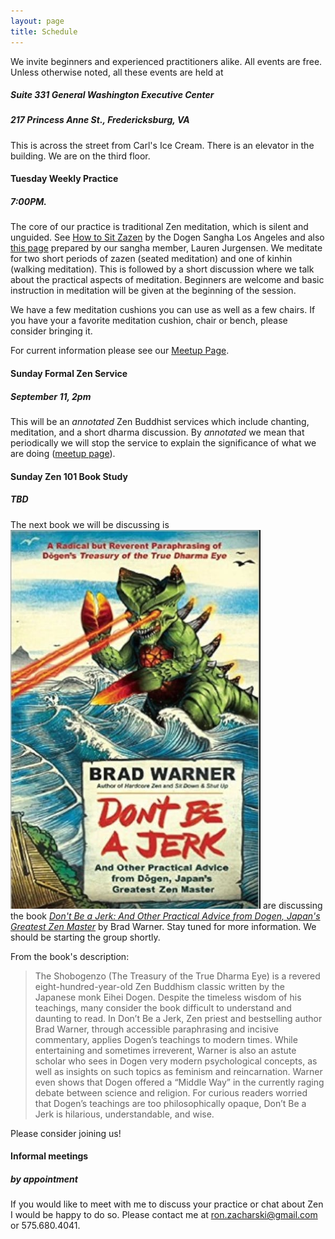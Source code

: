 ```yaml
---
layout: page
title: Schedule
---
```


We invite beginners and experienced practitioners alike. All events are free. Unless otherwise noted, all these events are held at 

##### Suite 331 General Washington Executive Center
##### 217 Princess Anne St., Fredericksburg, VA
This is across the street from Carl's Ice Cream. There is an elevator in the building. We are on the third floor.

#### Tuesday Weekly Practice

##### 7:00PM. 

The core of our practice is traditional Zen meditation, which is silent and unguided. <span class='marginnote'>See [How to Sit Zazen](http://www.dogensanghalosangeles.org/about-zen/how-to-sit-zazen/) by the Dogen Sangha Los Angeles and also [this page]({{site.baseurl}}/howtosit/)  prepared by our sangha member, Lauren Jurgensen.</span> We meditate for two short periods of zazen (seated meditation) and one of kinhin (walking meditation). This is followed by a short discussion where we  talk about the practical aspects of meditation.  Beginners are welcome and basic instruction in meditation will be given at the beginning of the session.

We have a few meditation cushions you can use as well as a few chairs. If you have your a favorite meditation cushion, chair or bench, please consider bringing it. 


For current information please see our [Meetup Page](http://www.meetup.com/Beginners-Mind-Zen/).


#### Sunday Formal Zen Service

##### September 11, 2pm
This will be an *annotated* Zen Buddhist services which include chanting, meditation, and a short dharma discussion. By *annotated* we mean that periodically we will stop the service to explain the significance of what we are doing ([meetup page](http://www.meetup.com/Beginners-Mind-Zen/)).

#### Sunday Zen 101 Book Study

##### TBD
The next book we will be discussing is  <span class='marginnote'><img class="fullwidth" src="/img/jerk2.png"> </span> are discussing the book [*Don't Be a Jerk: And Other Practical Advice from Dogen, Japan's Greatest Zen Master*](https://www.amazon.com/Dont-Be-Jerk-Practical-Greatest/dp/1608683885/ref=sr_1_1?ie=UTF8&qid=1472264377&sr=8-1&keywords=don%27t+be+a+jerk) by Brad Warner. Stay tuned for more information. We should be starting the group shortly.

From the book's description:

> The Shobogenzo (The Treasury of the True Dharma Eye) is a revered eight-hundred-year-old Zen Buddhism classic written by the Japanese monk Eihei Dogen. Despite the timeless wisdom of his teachings, many consider the book difficult to understand and daunting to read. In Don’t Be a Jerk, Zen priest and bestselling author Brad Warner, through accessible paraphrasing and incisive commentary, applies Dogen’s teachings to modern times. While entertaining and sometimes irreverent, Warner is also an astute scholar who sees in Dogen very modern psychological concepts, as well as insights on such topics as feminism and reincarnation. Warner even shows that Dogen offered a “Middle Way” in the currently raging debate between science and religion. For curious readers worried that Dogen’s teachings are too philosophically opaque, Don’t Be a Jerk is hilarious, understandable, and wise.


Please consider joining us!







#### Informal meetings 

##### by appointment

If you would like to meet with me to discuss your practice or chat about Zen I would be happy to do so. Please contact me at ron.zacharski@gmail.com or 575.680.4041.




